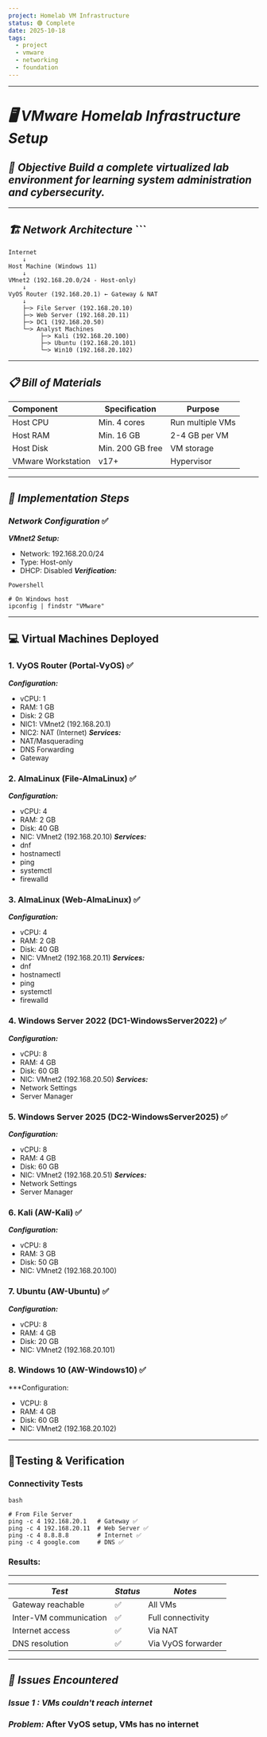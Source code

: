 ```yaml
---
project: Homelab VM Infrastructure
status: 🟢 Complete
date: 2025-10-18
tags:
  - project
  - vmware
  - networking
  - foundation
---
```

----
# ***🖥️ VMware Homelab Infrastructure Setup***
## ***🎯 Objective Build a complete virtualized lab environment for learning system administration and cybersecurity.***
---
## ***🏗️ Network Architecture*** ```
```
Internet
	↓ 
Host Machine (Windows 11)
	↓ 
VMnet2 (192.168.20.0/24 - Host-only)
	↓ 
VyOS Router (192.168.20.1) ← Gateway & NAT
    ↓ 
    ├─> File Server (192.168.20.10)
	├─> Web Server (192.168.20.11) 
	├─> DC1 (192.168.20.50) 
	└─> Analyst Machines
		 ├─> Kali (192.168.20.100) 
		 ├─> Ubuntu (192.168.20.101) 
		 └─> Win10 (192.168.20.102)
```
---
## ***📋 Bill of Materials***

| **Component**      | **Specification** | **Purpose**      |
| :----------------- | ----------------- | ---------------- |
| Host CPU           | Min. 4 cores      | Run multiple VMs |
| Host RAM           | Min. 16 GB        | 2-4 GB per VM    |
| Host Disk          | Min. 200 GB free  | VM storage       |
| VMware Workstation | v17+              | Hypervisor       |

---
## ***🚀 Implementation Steps***
### ***Network Configuration*** ✅
 ***VMnet2 Setup:***
- Network: 192.168.20.0/24
- Type: Host-only
- DHCP: Disabled
***Verification:***
```
Powershell

# On Windows host
ipconfig | findstr "VMware"
```
---
## 💻 Virtual Machines Deployed
### 1. VyOS Router (Portal-VyOS) ✅
***Configuration:***
- vCPU: 1
- RAM: 1 GB
- Disk: 2 GB
- NIC1: VMnet2 (192.168.20.1)
- NIC2: NAT (Internet)
***Services:***
- NAT/Masquerading
- DNS Forwarding
- Gateway
### 2. AlmaLinux (File-AlmaLinux) ✅
***Configuration:***
- vCPU: 4
- RAM: 2 GB
- Disk: 40 GB
- NIC: VMnet2 (192.168.20.10)
***Services:***
- dnf
- hostnamectl
- ping
- systemctl
- firewalld
### 3. AlmaLinux (Web-AlmaLinux) ✅
***Configuration:***
- vCPU: 4
- RAM: 2 GB
- Disk: 40 GB
- NIC: VMnet2 (192.168.20.11)
***Services:***
- dnf
- hostnamectl
- ping
- systemctl
- firewalld
### 4. Windows Server 2022 (DC1-WindowsServer2022) ✅
***Configuration:***
- vCPU: 8
- RAM: 4 GB
- Disk: 60 GB
- NIC: VMnet2 (192.168.20.50)
***Services:***
- Network Settings
- Server Manager
### 5. Windows Server 2025 (DC2-WindowsServer2025) ✅
***Configuration:***
- vCPU: 8
- RAM: 4 GB
- Disk: 60 GB
- NIC: VMnet2 (192.168.20.51)
***Services:***
- Network Settings
- Server Manager
### 6. Kali (AW-Kali) ✅
***Configuration:***
- vCPU: 8
- RAM: 3 GB
- Disk: 50 GB
- NIC: VMnet2 (192.168.20.100)
### 7. Ubuntu (AW-Ubuntu) ✅
***Configuration:***
- vCPU: 8
- RAM: 4 GB
- Disk: 20 GB
- NIC: VMnet2 (192.168.20.101)
### 8. Windows 10 (AW-Windows10) ✅
***Configuration:
- VCPU: 8
- RAM: 4 GB
- Disk: 60 GB
- NIC: VMnet2 (192.168.20.102)
---
## 🧪Testing & Verification
### Connectivity Tests
```
bash

# From File Server
ping -c 4 192.168.20.1   # Gateway ✅
ping -c 4 192.168.20.11  # Web Server ✅
ping -c 4 8.8.8.8        # Internet ✅
ping -c 4 google.com     # DNS ✅
```
### Results: 
---

| ***Test***             | ***Status*** | ***Notes***        |
| ---------------------- | ------------ | ------------------ |
| Gateway reachable      | ✅            | All VMs            |
| Inter-VM communication | ✅            | Full connectivity  |
| Internet access        | ✅            | Via NAT            |
| DNS resolution         | ✅            | Via VyOS forwarder |

---
## ***🐛 Issues Encountered***
### ***Issue 1 : VMs couldn't reach internet***
### ***Problem:*** After VyOS setup, VMs has no internet